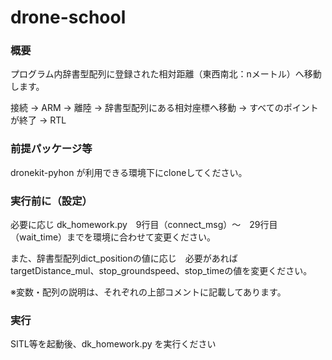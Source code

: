 # drone-school

### 概要
プログラム内辞書型配列に登録された相対距離（東西南北：nメートル）へ移動します。

接続 -> ARM -> 離陸 -> 辞書型配列にある相対座標へ移動 -> すべてのポイントが終了 -> RTL

### 前提パッケージ等
dronekit-pyhon が利用できる環境下にcloneしてください。

### 実行前に（設定）
必要に応じ dk_homework.py　9行目（connect_msg）～　29行目（wait_time）までを環境に合わせて変更ください。

また、辞書型配列dict_positionの値に応じ　必要があれば targetDistance_mul、stop_groundspeed、stop_timeの値を変更ください。

※変数・配列の説明は、それぞれの上部コメントに記載してあります。

### 実行
SITL等を起動後、dk_homework.py を実行ください
